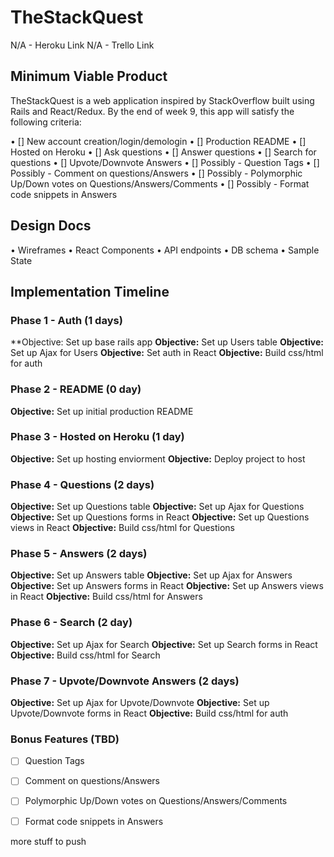 # TheStackQuest

N/A - Heroku Link
N/A - Trello Link

## Minimum Viable Product

TheStackQuest is a web application inspired by StackOverflow built using Rails and React/Redux. By the end of week 9, this app will satisfy the following criteria:

• [] New account creation/login/demologin
• [] Production README
• [] Hosted on Heroku
• [] Ask questions
• [] Answer questions
• [] Search for questions
• [] Upvote/Downvote Answers
• [] Possibly - Question Tags
• [] Possibly - Comment on questions/Answers
• [] Possibly - Polymorphic Up/Down votes on Questions/Answers/Comments
• [] Possibly - Format code snippets in Answers

## Design Docs
• Wireframes
• React Components
• API endpoints
• DB schema
• Sample State


## Implementation Timeline
### Phase 1 - Auth (1 days)
**Objective: Set up base rails app
**Objective:**  Set up Users table
**Objective:**  Set up Ajax for Users
**Objective:**  Set auth in React
**Objective:**  Build css/html for auth

### Phase 2 - README (0 day)
**Objective:** Set up initial production README

### Phase 3 - Hosted on Heroku (1 day)
**Objective:** Set up hosting enviorment
**Objective:** Deploy project to host

### Phase 4 - Questions (2 days)
**Objective:**  Set up Questions table
**Objective:**  Set up Ajax for Questions
**Objective:**  Set up Questions forms in React
**Objective:**  Set up Questions views in React
**Objective:**  Build css/html for Questions

### Phase 5 - Answers (2 days)
**Objective:**  Set up Answers table
**Objective:**  Set up Ajax for Answers
**Objective:**  Set up Answers forms in React
**Objective:**  Set up Answers views in React
**Objective:**  Build css/html for Answers

### Phase 6 - Search (2 day)
**Objective:**  Set up Ajax for Search
**Objective:**  Set up Search forms in React
**Objective:**  Build css/html for Search


### Phase 7 - Upvote/Downvote Answers (2 days)
**Objective:**  Set up Ajax for Upvote/Downvote
**Objective:**  Set up Upvote/Downvote forms in React
**Objective:**  Build css/html for auth


### Bonus Features (TBD)
- [ ] Question Tags
- [ ] Comment on questions/Answers
- [ ] Polymorphic Up/Down votes on Questions/Answers/Comments
- [ ] Format code snippets in Answers


more stuff to push
